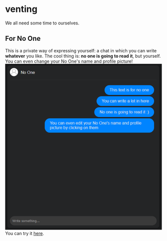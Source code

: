 # venting
We all need some time to ourselves.

## For No One
This is a private way of expressing yourself: a chat in which you can write **whatever** you like.
The cool thing is: **no one is going to read it**, but yourself.
You can even change your No One's name and profile picture!
![For No One example](docs/imgs/forNoOne.png)
You can try it [here](https://garz4.github.io/venting/forNoOne).